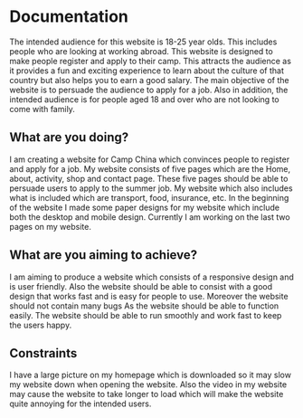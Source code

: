 # Documentation

The intended audience for this website is 18-25 year olds. This includes people who are looking at working abroad. This website is designed to make people register and apply to their camp. This attracts the audience as it provides a fun and exciting experience to learn about the culture of that country but also helps you to earn a good salary. The main objective of the website is to persuade the audience to apply for a job. Also in addition, the intended audience is for people aged 18 and over who are not looking to come with family.

## What are you doing?

I am creating a website for Camp China which convinces people to register and apply for a job. My website consists of five pages which are the Home, about, activity, shop and contact page. These five pages should be able to persuade users to apply to the summer job. My website which also includes what is included which are transport, food, insurance, etc. In the beginning of the website I made some paper designs for my website which include both the desktop and mobile design. Currently I am working on the last two pages on my website.

## What are you aiming to achieve?

I am aiming to produce a website which consists of a responsive design and is user friendly. Also the website should be able to consist with a good design that works fast and is easy for people to use. Moreover the website should not contain many bugs As the website should be able to function easily. The website should be able to run smoothly and work fast to keep the users happy.

## Constraints

I have a large picture on my homepage which is downloaded so it may slow my website down when opening the website. Also the video in my website may cause the website to take longer to load which will make the website quite annoying for the intended users.

